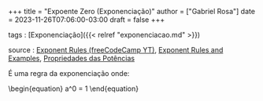 +++
title = "Expoente Zero (Exponenciação)"
author = ["Gabriel Rosa"]
date = 2023-11-26T07:06:00-03:00
draft = false
+++

tags
: [Exponenciação]({{< relref "exponenciacao.md" >}})

source
: [Exponent Rules (freeCodeCamp YT)](https://www.youtube.com/watch?v=LwCRRUa8yTU&t=0s), [Exponent Rules and Examples](https://sciencenotes.org/exponent-rules-and-examples/), [Propriedades das Potências](https://mundoeducacao.uol.com.br/matematica/propriedades-das-potencias.htm)

É uma regra da exponenciação onde:

\begin{equation}
a^0 = 1
\end{equation}
